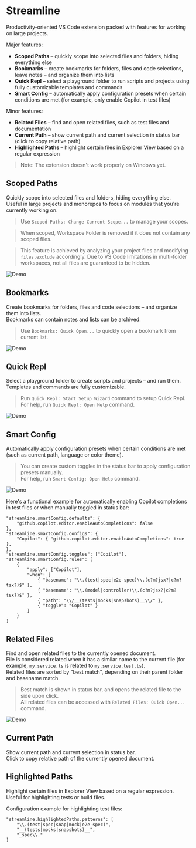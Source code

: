 # Streamline

Productivity-oriented VS Code extension packed with features for working on large projects.

Major features:
- **Scoped Paths** – quickly scope into selected files and folders, hiding everything else
- **Bookmarks** – create bookmarks for folders, files and code selections, leave notes – and organize them into lists
- **Quick Repl** – select a playground folder to run scripts and projects using fully customizable templates and commands
- **Smart Config** – automatically apply configuration presets when certain conditions are met (for example, only enable Copilot in test files)

Minor features:
- **Related Files** – find and open related files, such as test files and documentation
- **Current Path** – show current path and current selection in status bar (click to copy relative path)
- **Highlighted Paths** – highlight certain files in Explorer View based on a regular expression

> Note: The extension doesn't work properly on Windows yet.

## Scoped Paths

Quickly scope into selected files and folders, hiding everything else.  
Useful in large projects and monorepos to focus on modules that you're currently working on.

> Use `Scoped Paths: Change Current Scope...` to manage your scopes.

> When scoped, Workspace Folder is removed if it does not contain any scoped files.

> This feature is achieved by analyzing your project files and modifying `files.exclude` accordingly.
> Due to VS Code limitations in multi-folder workspaces, not all files are guaranteed to be hidden.

![Demo](docs/demos/scoped-paths.gif)

## Bookmarks

Create bookmarks for folders, files and code selections – and organize them into lists.  
Bookmarks can contain notes and lists can be archived.

> Use `Bookmarks: Quick Open...` to quickly open a bookmark from current list.

![Demo](docs/demos/bookmarks.gif)

## Quick Repl

Select a playground folder to create scripts and projects – and run them.  
Templates and commands are fully customizable.

> Run `Quick Repl: Start Setup Wizard` command to setup Quick Repl.  
> For help, run `Quick Repl: Open Help` command.

![Demo](docs/demos/quick-repl.gif)

## Smart Config

Automatically apply configuration presets when certain conditions are met (such as current path, language or color theme).  

> You can create custom toggles in the status bar to apply configuration presets manually.  
> For help, run `Smart Config: Open Help` command.

![Demo](docs/demos/smart-config.png)

Here's a functional example for automatically enabling Copilot completions in test files or when manually toggled in status bar:
```jsonc
"streamline.smartConfig.defaults": {
    "github.copilot.editor.enableAutoCompletions": false
},
"streamline.smartConfig.configs": {
    "Copilot": { "github.copilot.editor.enableAutoCompletions": true },
},
"streamline.smartConfig.toggles": ["Copilot"],
"streamline.smartConfig.rules": [
    {
        "apply": ["Copilot"],
        "when": [
            { "basename": "\\.(test|spec|e2e-spec)\\.(c?m?jsx?|c?m?tsx?)$" },
            { "basename": "\\.(model|controller)\\.(c?m?jsx?|c?m?tsx?)$" },
            { "path": "\\/__(tests|mocks|snapshots)__\\/" },
            { "toggle": "Copilot" }
        ]
    }
]
```

## Related Files

Find and open related files to the currently opened document.  
File is considered related when it has a similar name to the current file (for example, `my.service.ts` is related to `my.service.test.ts`).  
Related files are sorted by "best match", depending on their parent folder and basename match.

> Best match is shown in status bar, and opens the related file to the side upon click.  
> All related files can be accessed with `Related Files: Quick Open...` command.

![Demo](docs/demos/related-files.gif)

## Current Path

Show current path and current selection in status bar.  
Click to copy relative path of the currently opened document.

## Highlighted Paths

Highlight certain files in Explorer View based on a regular expression.  
Useful for highlighting tests or build files.

Configuration example for highlighting test files:
```jsonc
"streamline.highlightedPaths.patterns": [
    "\\.(test|spec|snap|mock|e2e-spec)",
    "__(tests|mocks|snapshots)__",
    "_spec\\."
]
```
